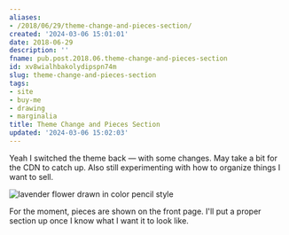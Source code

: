 ```yaml
---
aliases:
- /2018/06/29/theme-change-and-pieces-section/
created: '2024-03-06 15:01:01'
date: 2018-06-29
description: ''
fname: pub.post.2018.06.theme-change-and-pieces-section
id: xv8wialhbakolydipspn74m
slug: theme-change-and-pieces-section
tags:
- site
- buy-me
- drawing
- marginalia
title: Theme Change and Pieces Section
updated: '2024-03-06 15:02:03'
---
```


Yeah I switched the theme back — with some changes. May take a bit for the CDN to catch up. Also still experimenting with how to organize things I want to sell.

![lavender flower drawn in color pencil style](assets/img/2018/cover-2018-06-29.jpg)

For the moment, pieces are shown on the front page. I'll put a proper section up once I know what I want it to look like.